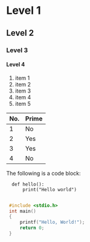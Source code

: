 # Level 1

## Level 2

### Level 3

#### Level 4

1. item 1
2. item 2
3. item 3
1. item 4
1. item 5

| No.  |  Prime |
| ---- | ------ |
| 1    |  No    |
| 2    |  Yes   |
| 3    |  Yes   |
| 4    |  No    |


The following is a code block:
```
  def hello():
      print("Hello world")
```


 ```c

  #include <stdio.h>
  int main()
  {
      printf("Hello, World!");
      return 0;
  }
 ```
